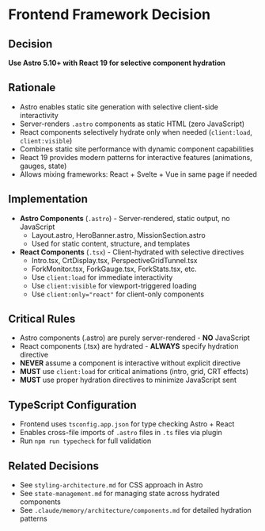# Frontend Framework Decision

## Decision
**Use Astro 5.10+ with React 19 for selective component hydration**

## Rationale
- Astro enables static site generation with selective client-side interactivity
- Server-renders `.astro` components as static HTML (zero JavaScript)
- React components selectively hydrate only when needed (`client:load`, `client:visible`)
- Combines static site performance with dynamic component capabilities
- React 19 provides modern patterns for interactive features (animations, gauges, state)
- Allows mixing frameworks: React + Svelte + Vue in same page if needed

## Implementation
- **Astro Components** (`.astro`) - Server-rendered, static output, no JavaScript
  - Layout.astro, HeroBanner.astro, MissionSection.astro
  - Used for static content, structure, and templates
- **React Components** (`.tsx`) - Client-hydrated with selective directives
  - Intro.tsx, CrtDisplay.tsx, PerspectiveGridTunnel.tsx
  - ForkMonitor.tsx, ForkGauge.tsx, ForkStats.tsx, etc.
  - Use `client:load` for immediate interactivity
  - Use `client:visible` for viewport-triggered loading
  - Use `client:only="react"` for client-only components

## Critical Rules
- Astro components (.astro) are purely server-rendered - **NO** JavaScript
- React components (.tsx) are hydrated - **ALWAYS** specify hydration directive
- **NEVER** assume a component is interactive without explicit directive
- **MUST** use `client:load` for critical animations (intro, grid, CRT effects)
- **MUST** use proper hydration directives to minimize JavaScript sent

## TypeScript Configuration
- Frontend uses `tsconfig.app.json` for type checking Astro + React
- Enables cross-file imports of `.astro` files in `.ts` files via plugin
- Run `npm run typecheck` for full validation

## Related Decisions
- See `styling-architecture.md` for CSS approach in Astro
- See `state-management.md` for managing state across hydrated components
- See `.claude/memory/architecture/components.md` for detailed hydration patterns
